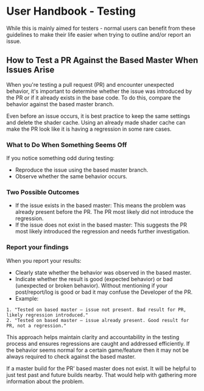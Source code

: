 # User Handbook - Testing

While this is mainly aimed for testers - normal users can benefit from these guidelines to make their life easier when trying to outline and/or report an issue.

## How to Test a PR Against the Based Master When Issues Arise

When you're testing a pull request (PR) and encounter unexpected behavior, it's important to determine whether the issue was introduced by the PR or if it already exists in the base code. To do this, compare the behavior against the based master branch.

Even before an issue occurs, it is best practice to keep the same settings and delete the shader cache. Using an already made shader cache can make the PR look like it is having a regression in some rare cases.

### What to Do When Something Seems Off
If you notice something odd during testing:
- Reproduce the issue using the based master branch.
- Observe whether the same behavior occurs.

### Two Possible Outcomes
- If the issue exists in the based master: This means the problem was already present before the PR. The PR most likely did not introduce the regression.
- If the issue does not exist in the based master: This suggests the PR most likely introduced the regression and needs further investigation.

### Report your findings
When you report your results:
- Clearly state whether the behavior was observed in the based master.
- Indicate whether the result is good (expected behavior) or bad (unexpected or broken behavior). Without mentioning if your post/report/log is good or bad it may confuse the Developer of the PR.
- Example:
```
1. "Tested on based master — issue not present. Bad result for PR, likely regression introduced."
2. "Tested on based master — issue already present. Good result for PR, not a regression."
```

This approach helps maintain clarity and accountability in the testing process and ensures regressions are caught and addressed efficiently. If the behavior seems normal for a certain game/feature then it may not be always required to check against the based master. 

If a master build for the PR' based master does not exist. It will be helpful to just test past and future builds nearby. That would help with gathering more information about the problem.
